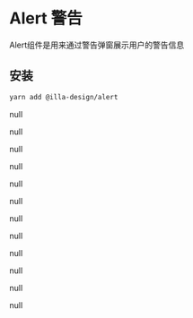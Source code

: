 # Alert 警告

Alert组件是用来通过警告弹窗展示用户的警告信息

## 安装

```bash
yarn add @illa-design/alert
```

null

null

null

null

null

null

null

null

null

null

null

null
